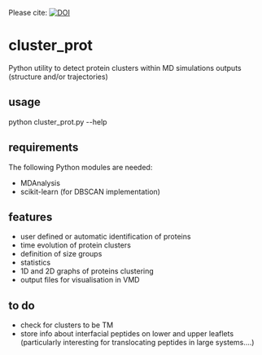 Please cite: [![DOI](https://zenodo.org/badge/doi/10.5281/zenodo.10504.png)](http://dx.doi.org/10.5281/zenodo.10504)

cluster_prot
============

Python utility to detect protein clusters within MD simulations outputs (structure and/or trajectories)

usage
-----
python cluster_prot.py --help

requirements
------------
The following Python modules are needed:
- MDAnalysis
- scikit-learn (for DBSCAN implementation)

features
-----------
- user defined or automatic identification of proteins
- time evolution of protein clusters
- definition of size groups 
- statistics
- 1D and 2D graphs of proteins clustering
- output files for visualisation in VMD

to do
-------
- check for clusters to be TM
- store info about interfacial peptides on lower and upper leaflets (particularly interesting for translocating peptides in large systems....)



